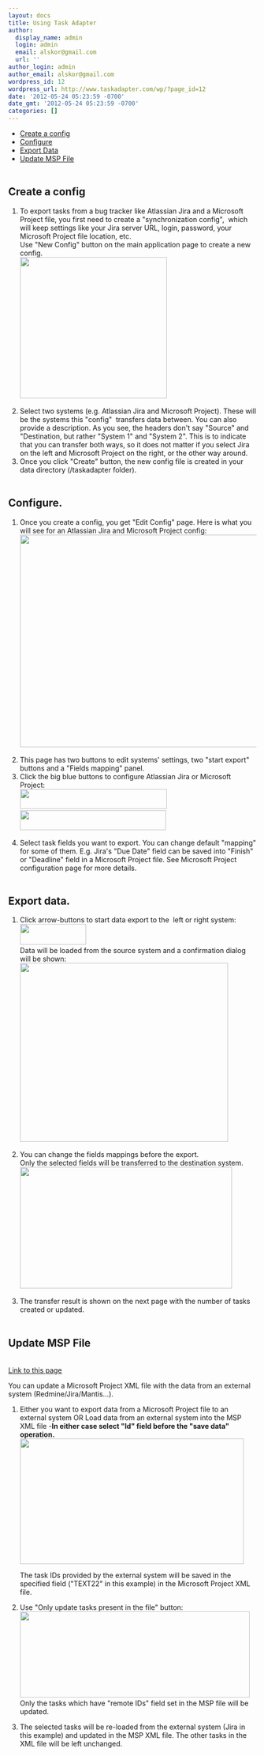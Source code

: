 ```yaml
---
layout: docs
title: Using Task Adapter
author:
  display_name: admin
  login: admin
  email: alskor@gmail.com
  url: ''
author_login: admin
author_email: alskor@gmail.com
wordpress_id: 12
wordpress_url: http://www.taskadapter.com/wp/?page_id=12
date: '2012-05-24 05:23:59 -0700'
date_gmt: '2012-05-24 05:23:59 -0700'
categories: []
---
```

<ul>
<li><a href="#create_config_file">Create a config</a></li>
<li><a href="#configure">Configure</a></li>
<li><a href="#export_data">Export Data</a></li>
<li><a href="#update_msp_file">Update MSP File</a></li><br />
</ul></p>
<h2><a id="create_config_file" name="create_config_file"></a>Create a config</h2></p>
<ol>
<li>To export tasks from a bug tracker like Atlassian Jira and a Microsoft Project file, you first need to create a "synchronization config", &nbsp;which will keep settings like your Jira server URL, login, password, your Microsoft Project file location, etc.<br />
Use "New Config" button on the main application page to create a new config.<br />
<a href="http://www.taskadapter.com/wp-content/uploads/2012/05/create_new_config.png"><img class="alignnone size-full wp-image-452" title="create_new_config" src="http://www.taskadapter.com/wp-content/uploads/2012/05/create_new_config.png" alt="" width="298" height="286" /></a></li></p>
<li>Select two systems (e.g. Atlassian Jira and Microsoft Project). These will be the systems this "config" &nbsp;transfers data between. You can also provide a description. As you see, the headers don't say "Source" and "Destination, but rather "System 1" and "System 2". This is to indicate that you can transfer both ways, so it does not matter if you select Jira on the left and Microsoft Project on the right, or the other way around.</li>
<li>Once you click "Create" button, the new config file is created in your data directory (<User Home>/taskadapter folder).</li><br />
</ol></p>
<h2><a id="configure" name="configure"></a>Configure.</h2></p>
<ol>
<li>Once you create a config, you get "Edit Config"&nbsp;page. Here is what you will see for an Atlassian Jira and Microsoft Project config:<br />
<a href="http://www.taskadapter.com/wp-content/uploads/2012/05/default_jira_msp.png"><img class="alignnone size-full wp-image-451" title=""Edit config" for Atlassian Jira and Microsoft Project" src="http://www.taskadapter.com/wp-content/uploads/2012/05/default_jira_msp.png" alt=""Edit config" for Atlassian Jira and Microsoft Project" width="768" height="430" /></a></li></p>
<li>This page has two buttons to edit systems' settings, two "start export" buttons and a "Fields mapping" panel.</li>
<li>Click the big blue buttons to configure Atlassian Jira or Microsoft Project:<br />
<img class="alignnone size-full wp-image-455" title="edit_jira_button" src="http://www.taskadapter.com/wp-content/uploads/2012/05/edit_jira_button1.png" alt="" width="298" height="40" />&nbsp; <img class="alignnone size-full wp-image-454" title="edit_msp_button" src="http://www.taskadapter.com/wp-content/uploads/2012/05/edit_msp_button.png" alt="" width="296" height="40" /></li></p>
<li>Select task fields you want to export. You can change default "mapping" for some of them. E.g. Jira's "Due Date" field can be saved into "Finish" or "Deadline" field in a Microsoft Project file. See Microsoft Project configuration page for more details.</li><br />
</ol></p>
<h2><a id="export_data" name="export_data"></a>Export data.</h2></p>
<ol>
<li>Click arrow-buttons to start data export to the &nbsp;left or right system:<br />
<img class="alignnone size-full wp-image-456" title="export_left_right" src="http://www.taskadapter.com/wp-content/uploads/2012/05/export_left_right.png" alt="" width="134" height="42" /><br />
Data will be loaded from the source system and a confirmation dialog will be shown:<img class="alignnone size-full wp-image-152" title="export_confirmation" src="http://www.taskadapter.com/wp-content/uploads/2012/05/export_confirmation.png" alt="" width="422" height="362" /></li></p>
<li>You can change the fields mappings before the export.<br />
Only the selected fields will be transferred to the destination system.<br />
<img class="alignnone size-full wp-image-459" title="confirm_fields_mapping" src="http://www.taskadapter.com/wp-content/uploads/2012/05/confirm_fields_mapping1.png" alt="" width="430" height="246" /></li></p>
<li>The transfer result is shown on the next page with the number of tasks created or updated.</li><br />
</ol></p>
<h2><a id="update_msp_file" name="update_msp_file"></a>Update MSP File</h2><br />
<a href="#update_msp_file">Link to this page</a></p>
<p>You can update a Microsoft Project XML file with the data from an external system (Redmine/Jira/Mantis...).</p>
<ol>
<li>Either you want to export data from a Microsoft Project file to an external system OR Load data from an external system into the MSP XML file -<strong>In either case select "Id" field before the "save data" operation.</strong><a href="http://www.taskadapter.com/wp-content/uploads/2012/05/id_selected.png"><img class="alignnone size-full wp-image-460" title="id_selected" src="http://www.taskadapter.com/wp-content/uploads/2012/05/id_selected.png" alt="" width="454" height="254" /></a>
<p>The task IDs provided by the external system will be saved in the specified field ("TEXT22" in this example) in the Microsoft Project XML file.</li></p>
<li>Use "Only update tasks present in the file" button:<br />
<img class="alignnone size-full wp-image-157" title="choose_file_operation" src="http://www.taskadapter.com/wp-content/uploads/2012/05/choose_file_operation.png" alt="" width="466" height="174" /><br />
Only the tasks which have "remote IDs" field set in the MSP file will be updated.</li></p>
<li>The selected tasks will be re-loaded from the external system (Jira in this example) and updated in the MSP XML file. The other tasks in the XML file will be left unchanged.</li><br />
</ol></p>

